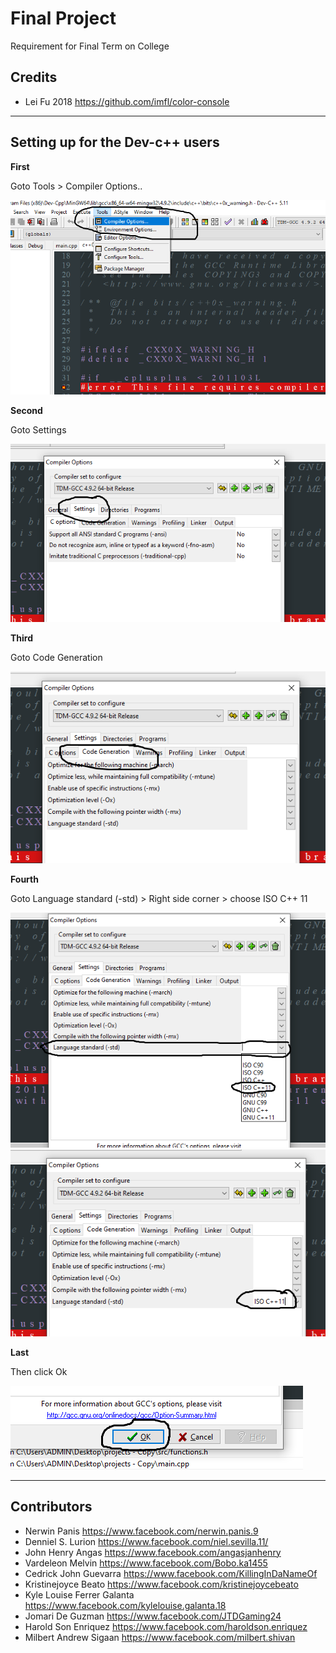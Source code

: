 # Final Project

Requirement for Final Term on College

## Credits

- Lei Fu 2018       <https://github.com/imfl/color-console>

---

## Setting up for the Dev-c++ users

**First**

Goto Tools > Compiler Options..

<img src="images\first_step.png">

**Second**

Goto Settings

<img src="images\second_step.png">

**Third**

Goto Code Generation

<img src="images\third_step.png">

**Fourth**

Goto Language standard (-std) > Right side corner > choose ISO C++ 11

<img src="images\fourth_step.png">

<img src="images\fifth_step.png">

**Last**

Then click Ok

<img src="images\last_step.png">

---

## Contributors 

- Nerwin Panis      <https://www.facebook.com/nerwin.panis.9>
- Denniel S. Lurion     <https://www.facebook.com/niel.sevilla.11/>
- John Henry Angas      <https://www.facebook.com/angasjanhenry>
- Vardeleon Melvin      <https://www.facebook.com/Bobo.ka1455>
- Cedrick John Guevarra     <https://www.facebook.com/KillingInDaNameOf>
- Kristinejoyce Beato       <https://www.facebook.com/kristinejoycebeato>
- Kyle Louise Ferrer Galanta        <https://www.facebook.com/kylelouise.galanta.18>
- Jomari De Guzman      <https://www.facebook.com/JTDGaming24>
- Harold Son Enriquez       <https://www.facebook.com/haroldson.enriquez>
- Milbert Andrew Sigaan     <https://www.facebook.com/milbert.shivan>



